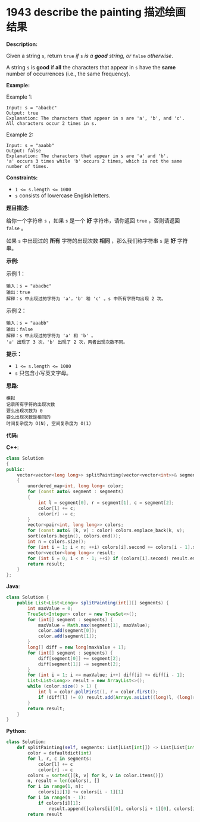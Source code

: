 # 1943 describe the painting 描述绘画结果

__Description:__

Given a string `s`, return `true` _if_ `s` _is a __good__ string, or_ `false` _otherwise_.

A string `s` is __good__ if __all__ the characters that appear in `s` have the __same__ number of occurrences (i.e., the same frequency).

__Example:__

Example 1:

```text
Input: s = "abacbc"
Output: true
Explanation: The characters that appear in s are 'a', 'b', and 'c'. All characters occur 2 times in s.
```

Example 2:

```text
Input: s = "aaabb"
Output: false
Explanation: The characters that appear in s are 'a' and 'b'.
'a' occurs 3 times while 'b' occurs 2 times, which is not the same number of times.
```

__Constraints:__

- `1 <= s.length <= 1000`
- `s` consists of lowercase English letters.

__题目描述:__

给你一个字符串 `s` ，如果 `s` 是一个 __好__ 字符串，请你返回 `true` ，否则请返回 `false` 。

如果 `s` 中出现过的 __所有__ 字符的出现次数 __相同__ ，那么我们称字符串 `s` 是 __好__ 字符串。

__示例:__

示例 1：

```text
输入：s = "abacbc"
输出：true
解释：s 中出现过的字符为 'a'，'b' 和 'c' 。s 中所有字符均出现 2 次。
```

示例 2：

```text
输入：s = "aaabb"
输出：false
解释：s 中出现过的字符为 'a' 和 'b' 。
'a' 出现了 3 次，'b' 出现了 2 次，两者出现次数不同。
```

__提示：__

- `1 <= s.length <= 1000`
- `s` 只包含小写英文字母。

__思路:__

```text
模拟
记录所有字符的出现次数
要么出现次数为 0
要么出现次数是相同的
时间复杂度为 O(N), 空间复杂度为 O(1)
```

__代码:__

__C++__:

```C++
class Solution 
{
public:
    vector<vector<long long>> splitPainting(vector<vector<int>>& segments) 
    {
        unordered_map<int, long long> color;
        for (const auto& segment : segments)
        {
            int l = segment[0], r = segment[1], c = segment[2];
            color[l] += c;
            color[r] -= c;
        }
        vector<pair<int, long long>> colors;
        for (const auto& [k, v] : color) colors.emplace_back(k, v);
        sort(colors.begin(), colors.end());
        int n = colors.size();
        for (int i = 1; i < n; ++i) colors[i].second += colors[i - 1].second;
        vector<vector<long long>> result;
        for (int i = 0; i < n - 1; ++i) if (colors[i].second) result.emplace_back(vector<long long> {colors[i].first, colors[i + 1].first, colors[i].second});
        return result;
    }
};
```

__Java__:

```Java
class Solution {
    public List<List<Long>> splitPainting(int[][] segments) {
        int maxValue = 0;
        TreeSet<Integer> color = new TreeSet<>();
        for (int[] segment : segments) {
            maxValue = Math.max(segment[1], maxValue);
            color.add(segment[0]);
            color.add(segment[1]);
        }
        long[] diff = new long[maxValue + 1];
        for (int[] segment : segments) {
            diff[segment[0]] += segment[2];
            diff[segment[1]] -= segment[2];
        }
        for (int i = 1; i <= maxValue; i++) diff[i] += diff[i - 1];
        List<List<Long>> result = new ArrayList<>();
        while (color.size() > 1) {
            int l = color.pollFirst(), r = color.first();
            if (diff[l] != 0) result.add(Arrays.asList((long)l, (long)r, diff[l]));
        }
        return result;
    }
}
```

__Python__:

```Python
class Solution:
    def splitPainting(self, segments: List[List[int]]) -> List[List[int]]:
        color = defaultdict(int)
        for l, r, c in segments:
            color[l] += c
            color[r] -= c
        colors = sorted([[k, v] for k, v in color.items()])
        n, result = len(colors), []
        for i in range(1, n):
            colors[i][1] += colors[i - 1][1]
        for i in range(n - 1):
            if colors[i][1]:
                result.append([colors[i][0], colors[i + 1][0], colors[i][1]])
        return result
```
